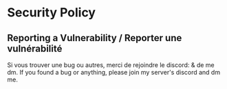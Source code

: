 # Security Policy

## Reporting a Vulnerability / Reporter une vulnérabilité

Si vous trouver une bug ou autres, merci de rejoindre le discord: & de me dm.
If you found a bug or anything, please join my server's discord and dm me.
